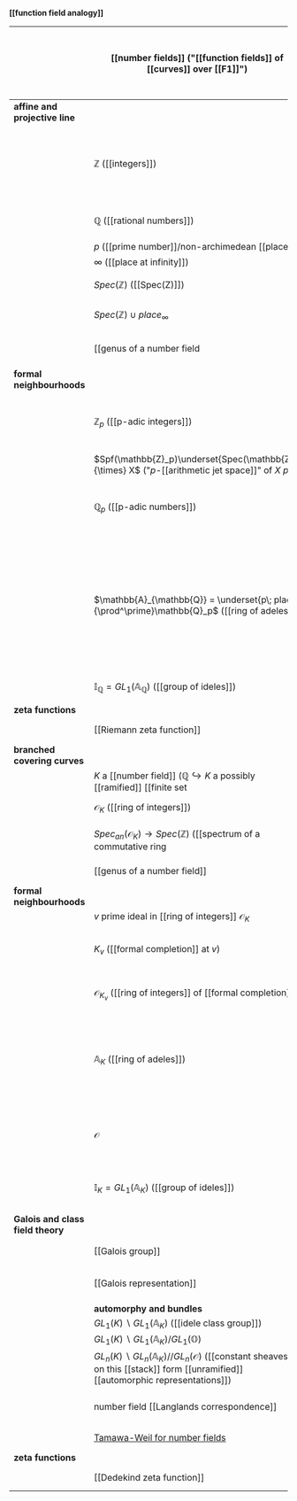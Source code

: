 **[[function field analogy]]**

|   | [[number fields]] ("[[function fields]] of [[curves]] over [[F1]]")  |  [[function fields]] of [[curves]] over [[finite fields]] $\mathbb{F}_q$ ([[arithmetic curves]])  | [[Riemann surfaces]]/[[complex curves]] |  
|----|-------------------|----------------------|----|
| **affine and projective line**  |  |  |  |
|   | $\mathbb{Z}$ ([[integers]]) | $\mathbb{F}_q[t]$ ([[polynomials]], [[function algebra]] on [[affine line]] $\mathbb{A}^1_{\mathbb{F}_q}$) |  $\mathcal{O}_{\mathbb{C}}$ ([[holomorphic functions]] on [[complex plane]]) |
|   | $\mathbb{Q}$ ([[rational numbers]]) | $\mathbb{F}_q(t)$ ([[rational functions]])  | [[meromorphic functions]] on [[complex plane]] |
|   | $p$ ([[prime number]]/non-archimedean [[place]])  |  $x \in \mathbb{F}_p$  | $x \in \mathbb{C}$  |
|   | $\infty$ ([[place at infinity]])  |   |  $\infty$  |
|   | $Spec(\mathbb{Z})$ ([[Spec(Z)]])  |  $\mathbb{A}^1_{\mathbb{F}_q}$ ([[affine line]]) |  [[complex plane]]  |
|   | $Spec(\mathbb{Z}) \cup place_{\infty}$   | $\mathbb{P}_{\mathbb{F}_q}$ ([[projective line]])  |  [[Riemann sphere]]  |
|   | [[genus of a number field|genus of the rational numbers]] = 0 |  |  [[genus of a surface|genus of the Riemann sphere]] = 0 |
| **formal neighbourhoods**  |   |   |   |
|   | $\mathbb{Z}_p$ ([[p-adic integers]]) |  $\mathbb{F}_q[ [ t -x ] ]$ ([[power series]] around $x$)  |  $\mathbb{C}[ [t-x] ]$ ([[holomorphic functions]] on [[formal disk]] around $x$)  |
|   |  $Spf(\mathbb{Z}_p)\underset{Spec(\mathbb{Z})}{\times} X$ ("$p$-[[arithmetic jet space]]" of $X$ $p$) |  |  [[formal disks]] in $X$  |
|   | $\mathbb{Q}_p$ ([[p-adic numbers]]) | $\mathbb{F}_q((t-x))$ ([[Laurent series]] around $x$) |  $\mathbb{C}((t-x))$ ([[holomorphic functions]] on punctured [[formal disk]] around $x$) |
|   | $\mathbb{A}_{\mathbb{Q}} = \underset{p\; place}{\prod^\prime}\mathbb{Q}_p$ ([[ring of adeles]])  | $\mathbb{A}_{\mathbb{F}_q((t))}$  ( [adeles of function field](ring%20of%20adeles#ForAGlobalField) ) |  $\underset{x \in \mathbb{C}}{\prod^\prime} \mathbb{C}((t-x))$ ([[restricted product]] of holomorphic functions on all punctured formal disks, finitely of which do not extend to the unpunctured disks) |
|   | $\mathbb{I}_{\mathbb{Q}} = GL_1(\mathbb{A}_{\mathbb{Q}})$ ([[group of ideles]])  | $\mathbb{I}_{\mathbb{F}_q((t))}$  ( [[group of ideles|ideles of function field]] ) |  $\underset{x \in \mathbb{C}}{\prod^\prime} GL_1(\mathbb{C}((t-x)))$   |
| **zeta functions**  |  |  |  |
|   |  [[Riemann zeta function]] | [[Goss zeta function]] | |
| **branched covering curves**  |  |  |  |
|   | $K$ a [[number field]] ($\mathbb{Q} \hookrightarrow K$ a possibly [[ramified]] [[finite set|finite]] [[dimension|dimensional]] [[field extension]]) |  $K$ a [[function field]] of an [[algebraic curve]] $\Sigma$ over $\mathbb{F}_p$ |  $K_\Sigma$  ([[sheaf of rational functions]] on [[complex curve]] $\Sigma$)  |
|   | $\mathcal{O}_K$ ([[ring of integers]]) |   | $\mathcal{O}_{\Sigma}$ ([[structure sheaf]])  |
|   | $Spec_{an}(\mathcal{O}_K) \to Spec(\mathbb{Z})$ ([[spectrum of a commutative ring|spectrum]] with archimedean [[places]])   | $\Sigma$ ([[arithmetic curve]]) |   $\Sigma \to \mathbb{C}P^1$ ([[complex curve]] being [[branched cover of Riemann sphere]])  |
|   | [[genus of a number field]] |  [[genus of an algebraic curve]] | [[genus of a surface]] | 
| **formal neighbourhoods**  |   |    |    |
|   | $v$ prime ideal in [[ring of integers]] $\mathcal{O}_K$ | $x \in \Sigma$ | $x \in \Sigma$ |
|   | $K_v$ ([[formal completion]] at $v$)  |   | $\mathbb{C}((t_x))$ ([[function algebra]] on punctured [[formal disk]] around $x$) |
|   | $\mathcal{O}_{K_v}$ ([[ring of integers]] of [[formal completion]]) |    |  $\mathbb{C}[ [ t_x ] ]$ ([[function algebra]] on [[formal disk]] around $x$) |
|   | $\mathbb{A}_K$ ([[ring of adeles]]) |   |  $\prod^\prime_{x\in \Sigma} \mathbb{C}((t_x))$ ([[restricted product]] of [[function rings]] on all punctured [[formal disks]] around all points in $\Sigma$)  | 
|   | $\mathcal{O}$ |  | $\prod_{x\in \Sigma} \mathbb{C}[ [t_x] ] $ (function ring on all [[formal disks]] around all points in $\Sigma$) |
|   | $\mathbb{I}_K = GL_1(\mathbb{A}_K)$ ([[group of ideles]]) |  | $\prod^\prime_{x\in \Sigma} GL_1(\mathbb{C}((t_x)))$ |
| **Galois and class field theory** |   |   |   |
|   |  [[Galois group]] |  " | $\pi_1(\Sigma)$ [[fundamental group]]  |
|   |  [[Galois representation]] |  " | [[flat connection]] ("[[local system]]") on $\Sigma$ |
|| **automorphy and bundles**  |  |  |  |
|  | $GL_1(K)\backslash GL_1(\mathbb{A}_K)$ ([[idele class group]]) | " |   | 
|  | $GL_1(K)\backslash GL_1(\mathbb{A}_K)/GL_1(\mathbb{O})$  | " |  [[Cech cohomology|Cech]] [[cocycles]] mod [[coboundaries]] for [[holomorphic line bundles]] with respect to cover by formal disks = [[moduli stack of bundles|moduli stack of line bundles]] $Bun_{GL_1}(\Sigma)$  | 
|   | $GL_n(K) \backslash GL_n(\mathbb{A}_K)//GL_n(\mathcal{O})$ ([[constant sheaves]] on this [[stack]] form [[unramified]] [[automorphic representations]]) |  " | $Bun_{GL_n(\mathbb{C})}(\Sigma)$ ([moduli stack of bundles on the curve](moduli+space+of+bundles#OverCurvesAndTheLanglandsCorrespondence) $\Sigma$)   | 
|   | number field [[Langlands correspondence]] |  function field [[Langlands correspondence]] | [[geometric Langlands correspondence]] |
|   | [Tamawa-Weil for number fields](Weil+conjecture+on+Tamagawa+numbers#NumberFieldCase)  | [Tamagawa-Weil for function fields](Weil+conjecture+on+Tamagawa+numbers#FunctionFieldCase)  |   |
| **zeta functions**  |  |  |  |
|   |  [[Dedekind zeta function]] | [[Weil zeta function]] | [[zeta function of a Riemann surface]] |